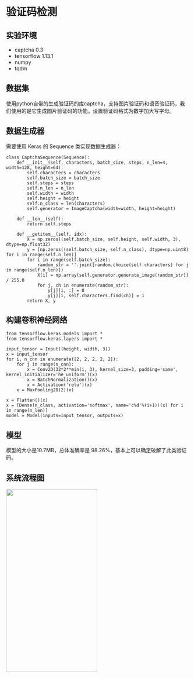 # 验证码检测

## 实验环境
- captcha 0.3
- tensorflow 1.13.1
- numpy 
- tqdm 

## 数据集
使用python自带的生成验证码的库captcha，支持图片验证码和语音验证码，我们使用的是它生成图片验证码的功能。设置验证码格式为数字加大写字母。

## 数据生成器
需要使用 Keras 的 Sequence 类实现数据生成器：
```
class CaptchaSequence(Sequence):
    def __init__(self, characters, batch_size, steps, n_len=4, width=128, height=64):
        self.characters = characters
        self.batch_size = batch_size
        self.steps = steps
        self.n_len = n_len
        self.width = width
        self.height = height
        self.n_class = len(characters)
        self.generator = ImageCaptcha(width=width, height=height)
    
    def __len__(self):
        return self.steps

    def __getitem__(self, idx):
        X = np.zeros((self.batch_size, self.height, self.width, 3), dtype=np.float32)
        y = [np.zeros((self.batch_size, self.n_class), dtype=np.uint8) for i in range(self.n_len)]
        for i in range(self.batch_size):
            random_str = ''.join([random.choice(self.characters) for j in range(self.n_len)])
            X[i] = np.array(self.generator.generate_image(random_str)) / 255.0
            for j, ch in enumerate(random_str):
                y[j][i, :] = 0
                y[j][i, self.characters.find(ch)] = 1
        return X, y
```
## 构建卷积神经网络
```
from tensorflow.keras.models import *
from tensorflow.keras.layers import *

input_tensor = Input((height, width, 3))
x = input_tensor
for i, n_cnn in enumerate([2, 2, 2, 2, 2]):
    for j in range(n_cnn):
        x = Conv2D(32*2**min(i, 3), kernel_size=3, padding='same', kernel_initializer='he_uniform')(x)
        x = BatchNormalization()(x)
        x = Activation('relu')(x)
    x = MaxPooling2D(2)(x)

x = Flatten()(x)
x = [Dense(n_class, activation='softmax', name='c%d'%(i+1))(x) for i in range(n_len)]
model = Model(inputs=input_tensor, outputs=x)
```
## 模型
模型的大小是10.7MB，总体准确率是 98.26%，基本上可以确定破解了此类验证码。

## 系统流程图
<img style="width:250px;height:500px" src="https://pic3.superbed.cn/item/5dde2a168e0e2e3ee9b769cc.jpg"/>
